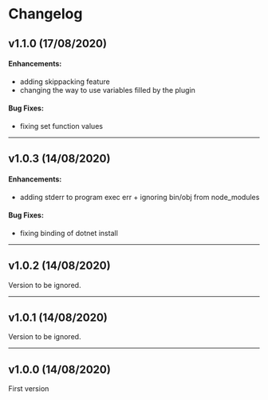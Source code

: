 # Changelog
## v1.1.0 (17/08/2020)
#### Enhancements:
- adding skippacking feature
- changing the way to use variables filled by the plugin
#### Bug Fixes:
- fixing set function values 

---

## v1.0.3 (14/08/2020)
#### Enhancements:
- adding stderr to program exec err + ignoring bin/obj from node_modules
#### Bug Fixes:
- fixing binding of dotnet install

---

## v1.0.2 (14/08/2020)
Version to be ignored.

---

## v1.0.1 (14/08/2020)
Version to be ignored.

---

## v1.0.0 (14/08/2020)
First version